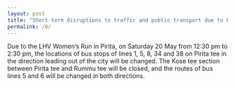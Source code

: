 ```yaml
---
layout: post
title: "Short-term disruptions to traffic and public transport due to LHV Women’s Run"
permalink: /6/
---
```

Due to the LHV Women’s Run in Pirita, on Saturday 20 May from 12:30 pm to 2:30 pm, the locations of bus stops of lines 1, 5, 8, 34 and 38 on Pirita tee in the direction leading out of the city will be changed. The Kose tee section between Pirita tee and Rummu tee will be closed, and the routes of bus lines 5 and 6 will be changed in both directions.

